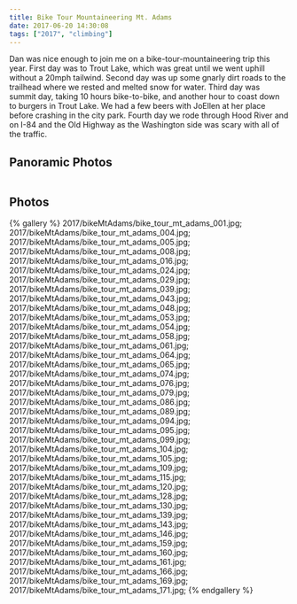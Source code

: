 ```yaml
---
title: Bike Tour Mountaineering Mt. Adams
date: 2017-06-20 14:30:08
tags: ["2017", "climbing"]
---
```


Dan was nice enough to join me on a bike-tour-mountaineering trip this year. First day was to Trout Lake, which was great until we went uphill without a 20mph tailwind. Second day was up some gnarly dirt roads to the trailhead where we rested and melted snow for water. Third day was summit day, taking 10 hours bike-to-bike, and another hour to coast down to burgers in Trout Lake. We had a few beers with JoEllen at her place before crashing in the city park. Fourth day we rode through Hood River and on I-84 and the Old Highway as the Washington side was scary with all of the traffic.

<h2>Panoramic Photos</h2>

<a href="https://willprogramforfood.com/photos/bike-tour-mt-adams/"><img alt="" class="photo" src="http://willprogramforfood.com/photos/pics/panoramic/2017/bikeMtAdams/thumb/bike_tour_mt_adams_pano_2.jpg" alt=""/></a>


<h2>Photos</h2>

{% gallery %}
2017/bikeMtAdams/bike_tour_mt_adams_001.jpg;
2017/bikeMtAdams/bike_tour_mt_adams_004.jpg;
2017/bikeMtAdams/bike_tour_mt_adams_005.jpg;
2017/bikeMtAdams/bike_tour_mt_adams_008.jpg;
2017/bikeMtAdams/bike_tour_mt_adams_016.jpg;
2017/bikeMtAdams/bike_tour_mt_adams_024.jpg;
2017/bikeMtAdams/bike_tour_mt_adams_029.jpg;
2017/bikeMtAdams/bike_tour_mt_adams_039.jpg;
2017/bikeMtAdams/bike_tour_mt_adams_043.jpg;
2017/bikeMtAdams/bike_tour_mt_adams_048.jpg;
2017/bikeMtAdams/bike_tour_mt_adams_053.jpg;
2017/bikeMtAdams/bike_tour_mt_adams_054.jpg;
2017/bikeMtAdams/bike_tour_mt_adams_058.jpg;
2017/bikeMtAdams/bike_tour_mt_adams_061.jpg;
2017/bikeMtAdams/bike_tour_mt_adams_064.jpg;
2017/bikeMtAdams/bike_tour_mt_adams_065.jpg;
2017/bikeMtAdams/bike_tour_mt_adams_074.jpg;
2017/bikeMtAdams/bike_tour_mt_adams_076.jpg;
2017/bikeMtAdams/bike_tour_mt_adams_079.jpg;
2017/bikeMtAdams/bike_tour_mt_adams_086.jpg;
2017/bikeMtAdams/bike_tour_mt_adams_089.jpg;
2017/bikeMtAdams/bike_tour_mt_adams_094.jpg;
2017/bikeMtAdams/bike_tour_mt_adams_095.jpg;
2017/bikeMtAdams/bike_tour_mt_adams_099.jpg;
2017/bikeMtAdams/bike_tour_mt_adams_104.jpg;
2017/bikeMtAdams/bike_tour_mt_adams_105.jpg;
2017/bikeMtAdams/bike_tour_mt_adams_109.jpg;
2017/bikeMtAdams/bike_tour_mt_adams_115.jpg;
2017/bikeMtAdams/bike_tour_mt_adams_120.jpg;
2017/bikeMtAdams/bike_tour_mt_adams_128.jpg;
2017/bikeMtAdams/bike_tour_mt_adams_130.jpg;
2017/bikeMtAdams/bike_tour_mt_adams_139.jpg;
2017/bikeMtAdams/bike_tour_mt_adams_143.jpg;
2017/bikeMtAdams/bike_tour_mt_adams_146.jpg;
2017/bikeMtAdams/bike_tour_mt_adams_159.jpg;
2017/bikeMtAdams/bike_tour_mt_adams_160.jpg;
2017/bikeMtAdams/bike_tour_mt_adams_161.jpg;
2017/bikeMtAdams/bike_tour_mt_adams_166.jpg;
2017/bikeMtAdams/bike_tour_mt_adams_169.jpg;
2017/bikeMtAdams/bike_tour_mt_adams_171.jpg;
{% endgallery %}
